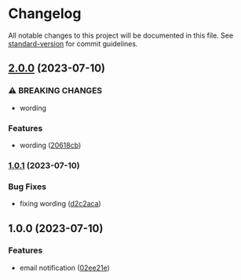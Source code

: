 # Changelog

All notable changes to this project will be documented in this file. See [standard-version](https://github.com/conventional-changelog/standard-version) for commit guidelines.

## [2.0.0](https://github.com/nozamidotid/chirper/compare/v1.0.1...v2.0.0) (2023-07-10)


### ⚠ BREAKING CHANGES

* wording

### Features

* wording ([20618cb](https://github.com/nozamidotid/chirper/commit/20618cb9d80d0d52bef4360234a6569c023b3193))

### [1.0.1](https://github.com/nozamidotid/chirper/compare/v1.0.0...v1.0.1) (2023-07-10)


### Bug Fixes

* fixing wording ([d2c2aca](https://github.com/nozamidotid/chirper/commit/d2c2aca9ed4e0197f2c64705e0aa79ee9a1ba69d))

## 1.0.0 (2023-07-10)


### Features

* email notification ([02ee21e](https://github.com/nozamidotid/chirper/commit/02ee21e0d5f0726f2b19c8c41ac7ca3037253b33))
